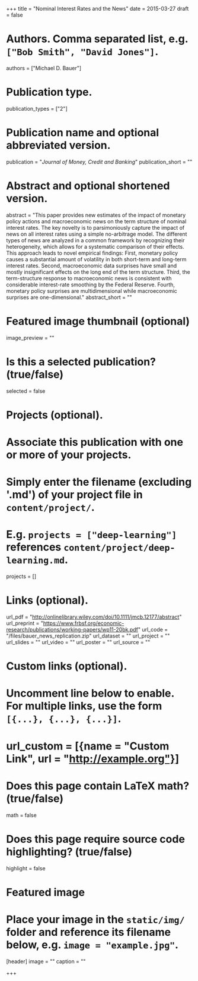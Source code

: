 +++
title = "Nominal Interest Rates and the News"
date = 2015-03-27
draft = false

# Authors. Comma separated list, e.g. `["Bob Smith", "David Jones"]`.
authors = ["Michael D. Bauer"]

# Publication type.
publication_types = ["2"]

# Publication name and optional abbreviated version.
publication = "*Journal of Money, Credit and Banking*"
publication_short = ""

# Abstract and optional shortened version.
abstract = "This paper provides new estimates of the impact of monetary policy actions and macroeconomic news on the term structure of nominal interest rates. The key novelty is to parsimoniously capture the impact of news on all interest rates using a simple no-arbitrage model. The different types of news are analyzed in a common framework by recognizing their heterogeneity, which allows for a systematic comparison of their effects. This approach leads to novel empirical findings: First, monetary policy causes a substantial amount of volatility in both short-term and long-term interest rates. Second, macroeconomic data surprises have small and mostly insignificant effects on the long end of the term structure. Third, the term-structure response to macroeconomic news is consistent with considerable interest-rate smoothing by the Federal Reserve. Fourth, monetary policy surprises are multidimensional while macroeconomic surprises are one-dimensional."
abstract_short = ""

# Featured image thumbnail (optional)
image_preview = ""

# Is this a selected publication? (true/false)
selected = false

# Projects (optional).
#   Associate this publication with one or more of your projects.
#   Simply enter the filename (excluding '.md') of your project file in `content/project/`.
#   E.g. `projects = ["deep-learning"]` references `content/project/deep-learning.md`.
projects = []

# Links (optional).
url_pdf = "http://onlinelibrary.wiley.com/doi/10.1111/jmcb.12177/abstract"
url_preprint = "https://www.frbsf.org/economic-research/publications/working-papers/wp11-20bk.pdf"
url_code = "/files/bauer_news_replication.zip"
url_dataset = ""
url_project = ""
url_slides = ""
url_video = ""
url_poster = ""
url_source = ""

# Custom links (optional).
#   Uncomment line below to enable. For multiple links, use the form `[{...}, {...}, {...}]`.
# url_custom = [{name = "Custom Link", url = "http://example.org"}]

# Does this page contain LaTeX math? (true/false)
math = false

# Does this page require source code highlighting? (true/false)
highlight = false

# Featured image
# Place your image in the `static/img/` folder and reference its filename below, e.g. `image = "example.jpg"`.
[header]
image = ""
caption = ""

+++
